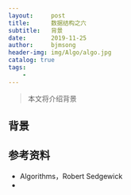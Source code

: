 ```yaml
---
layout:     post
title:      数据结构之六
subtitle:   背景
date:       2019-11-25
author:     bjmsong
header-img: img/Algo/algo.jpg
catalog: true
tags:
    - 
---
```

>本文将介绍背景

## 背景


## 参考资料
- Algorithms，Robert Sedgewick
- 

